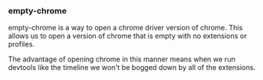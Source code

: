 ### empty-chrome

empty-chrome is a way to open a chrome driver version of chrome. This allows us to open a version of chrome that is empty with no extensions or profiles.

The advantage of opening chrome in this manner means when we run devtools like the timeline we won't be bogged down by all of the extensions.
